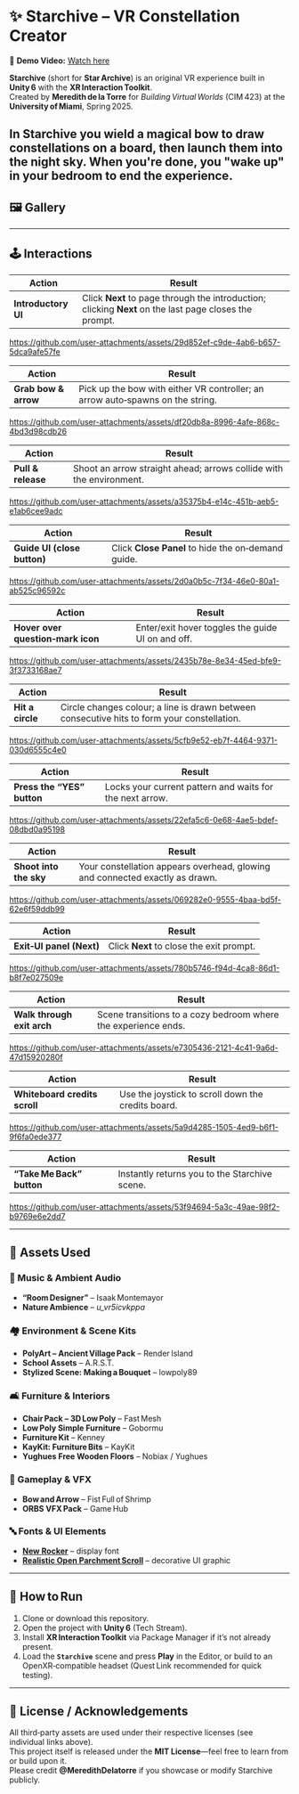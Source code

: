 # ✨ Starchive – VR Constellation Creator

🎥 **Demo Video:** [Watch here](https://youtu.be/qm9Vp8hmd7k)

**Starchive** (short for **Star Archive**) is an original VR experience built in **Unity 6** with the **XR Interaction Toolkit**.  
Created by **Meredith de la Torre** for *Building Virtual Worlds* (CIM 423) at the **University of Miami**, Spring 2025.

In Starchive you wield a magical bow to draw constellations on a board, then launch them into the night sky. When you're done, you "wake up" in your bedroom to end the experience. 
---

## 🖼️ Gallery



---

## 🕹️ Interactions

| Action | Result |
|--------|--------|
| **Introductory UI** | Click **Next** to page through the introduction; clicking **Next** on the last page closes the prompt. |

https://github.com/user-attachments/assets/29d852ef-c9de-4ab6-b657-5dca9afe57fe

| Action | Result |
|--------|--------|
| **Grab bow & arrow** | Pick up the bow with either VR controller; an arrow auto‑spawns on the string. |

https://github.com/user-attachments/assets/df20db8a-8996-4afe-868c-4bd3d98cdb26

| Action | Result |
|--------|--------|
| **Pull & release** | Shoot an arrow straight ahead; arrows collide with the environment. |

https://github.com/user-attachments/assets/a35375b4-e14c-451b-aeb5-e1ab6cee9adc

| Action | Result |
|--------|--------|
| **Guide UI (close button)** | Click **Close Panel** to hide the on‑demand guide. |

https://github.com/user-attachments/assets/2d0a0b5c-7f34-46e0-80a1-ab525c96592c

| Action | Result |
|--------|--------|
| **Hover over question‑mark icon** | Enter/exit hover toggles the guide UI on and off. |

https://github.com/user-attachments/assets/2435b78e-8e34-45ed-bfe9-3f3733168ae7

| Action | Result |
|--------|--------|
| **Hit a circle** | Circle changes colour; a line is drawn between consecutive hits to form your constellation. |

https://github.com/user-attachments/assets/5cfb9e52-eb7f-4464-9371-030d6555c4e0

| Action | Result |
|--------|--------|
| **Press the “YES” button** | Locks your current pattern and waits for the next arrow. |

https://github.com/user-attachments/assets/22efa5c6-0e68-4ae5-bdef-08dbd0a95198

| Action | Result |
|--------|--------|
| **Shoot into the sky** | Your constellation appears overhead, glowing and connected exactly as drawn. |

https://github.com/user-attachments/assets/069282e0-9555-4baa-bd5f-62e6f59ddb99

| Action | Result |
|--------|--------|
| **Exit‑UI panel (Next)** | Click **Next** to close the exit prompt. |

https://github.com/user-attachments/assets/780b5746-f94d-4ca8-86d1-b8f7e027509e

| Action | Result |
|--------|--------|
| **Walk through exit arch** | Scene transitions to a cozy bedroom where the experience ends. |

https://github.com/user-attachments/assets/e7305436-2121-4c41-9a6d-47d15920280f

| Action | Result |
|--------|--------|
| **Whiteboard credits scroll** | Use the joystick to scroll down the credits board. |

https://github.com/user-attachments/assets/5a9d4285-1505-4ed9-b6f1-9f6fa0ede377

| Action | Result |
|--------|--------|
| **“Take Me Back” button** | Instantly returns you to the Starchive scene. |

https://github.com/user-attachments/assets/53f94694-5a3c-49ae-98f2-b9769e6e2dd7

---

## 🧱 Assets Used

### 🎵 Music & Ambient Audio
- **“Room Designer”** – Isaak Montemayor  
- **Nature Ambience** – *u_vr5icvkppa*

### 🏘️ Environment & Scene Kits
- **PolyArt – Ancient Village Pack** – Render Island  
- **School Assets** – A.R.S.T.  
- **Stylized Scene: Making a Bouquet** – lowpoly89  

### 🛋️ Furniture & Interiors
- **Chair Pack – 3D Low Poly** – Fast Mesh  
- **Low Poly Simple Furniture** – Gobormu  
- **Furniture Kit** – Kenney  
- **KayKit: Furniture Bits** – KayKit  
- **Yughues Free Wooden Floors** – Nobiax / Yughues  

### 🏹 Gameplay & VFX
- **Bow and Arrow** – Fist Full of Shrimp  
- **ORBS VFX Pack** – Game Hub  

### 🔤 Fonts & UI Elements
- **[New Rocker](https://www.1001fonts.com/new-rocker-font.html)** – display font  
- **[Realistic Open Parchment Scroll](https://www.freepik.com/free-vector/realistic-open-parchment-scroll-transparent_39845337.htm)** – decorative UI graphic

---

## 🚀 How to Run

1. Clone or download this repository.  
2. Open the project with **Unity 6** (Tech Stream).  
3. Install **XR Interaction Toolkit** via Package Manager if it’s not already present.  
4. Load the **`Starchive`** scene and press **Play** in the Editor, or build to an OpenXR‑compatible headset (Quest Link recommended for quick testing).  

---

## 📜 License / Acknowledgements

All third‑party assets are used under their respective licenses (see individual links above).  
This project itself is released under the **MIT License**—feel free to learn from or build upon it.  
Please credit **@MeredithDelatorre** if you showcase or modify Starchive publicly.
